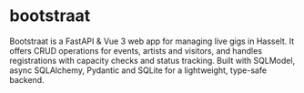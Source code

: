 # bootstraat
Bootstraat is a FastAPI &amp; Vue 3 web app for managing live gigs in Hasselt. It offers CRUD operations for events, artists and visitors, and handles registrations with capacity checks and status tracking. Built with SQLModel, async SQLAlchemy, Pydantic and SQLite for a lightweight, type-safe backend.
